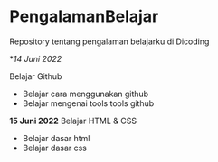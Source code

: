 # PengalamanBelajar
Repository tentang pengalaman belajarku di Dicoding 

**14 Juni 2022*

Belajar Github
* Belajar cara menggunakan github
* Belajar mengenai tools tools github

**15 Juni 2022**
Belajar HTML & CSS
* Belajar dasar html
* Belajar dasar css
